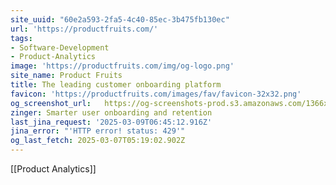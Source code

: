```yaml
---
site_uuid: "60e2a593-2fa5-4c40-85ec-3b475fb130ec"
url: 'https://productfruits.com/'
tags:
- Software-Development
- Product-Analytics
image: 'https://productfruits.com/img/og-logo.png'
site_name: Product Fruits
title: The leading customer onboarding platform
favicon: 'https://productfruits.com/images/fav/favicon-32x32.png'
og_screenshot_url:   https://og-screenshots-prod.s3.amazonaws.com/1366x768/80/false/abc4daaa867585d47da64dba24cf4110364abf79f33eb19275afe0fb9fc37c06.jpeg
zinger: Smarter user onboarding and retention
last_jina_request: '2025-03-09T06:45:12.916Z'
jina_error: "'HTTP error! status: 429'"
og_last_fetch: 2025-03-07T05:19:02.902Z
---
```

[[Product Analytics]]

